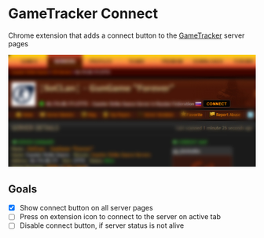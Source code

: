# GameTracker Connect
Chrome extension that adds a connect button to the [GameTracker](https://www.gametracker.com) server pages

![Screenshot](screenshot.jpg)

## Goals
* [x] Show connect button on all server pages
* [ ] Press on extension icon to connect to the server on active tab
* [ ] Disable connect button, if server status is not alive
